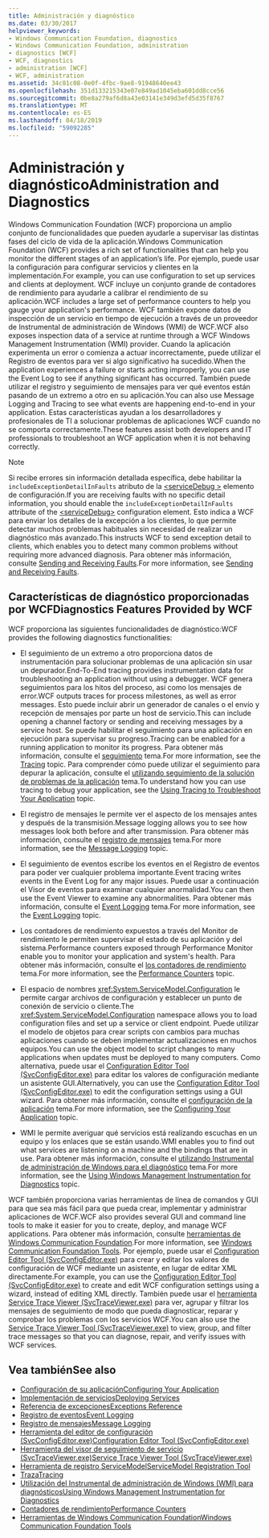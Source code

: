 ```yaml
---
title: Administración y diagnóstico
ms.date: 03/30/2017
helpviewer_keywords:
- Windows Communication Foundation, diagnostics
- Windows Communication Foundation, administration
- diagnostics [WCF]
- WCF, diagnostics
- administration [WCF]
- WCF, administration
ms.assetid: 34c81c08-0e0f-4fbc-9ae8-91948640ee43
ms.openlocfilehash: 351d133215343e07e849ad1045eba601dd8cce56
ms.sourcegitcommit: 0be8a279af6d8a43e03141e349d3efd5d35f8767
ms.translationtype: MT
ms.contentlocale: es-ES
ms.lasthandoff: 04/18/2019
ms.locfileid: "59092285"
---
```

# <a name="administration-and-diagnostics"></a><span data-ttu-id="02c2c-102">Administración y diagnóstico</span><span class="sxs-lookup"><span data-stu-id="02c2c-102">Administration and Diagnostics</span></span>
<span data-ttu-id="02c2c-103">Windows Communication Foundation (WCF) proporciona un amplio conjunto de funcionalidades que pueden ayudarle a supervisar las distintas fases del ciclo de vida de la aplicación.</span><span class="sxs-lookup"><span data-stu-id="02c2c-103">Windows Communication Foundation (WCF) provides a rich set of functionalities that can help you monitor the different stages of an application’s life.</span></span> <span data-ttu-id="02c2c-104">Por ejemplo, puede usar la configuración para configurar servicios y clientes en la implementación.</span><span class="sxs-lookup"><span data-stu-id="02c2c-104">For example, you can use configuration to set up services and clients at deployment.</span></span> <span data-ttu-id="02c2c-105">WCF incluye un conjunto grande de contadores de rendimiento para ayudarle a calibrar el rendimiento de su aplicación.</span><span class="sxs-lookup"><span data-stu-id="02c2c-105">WCF includes a large set of performance counters to help you gauge your application's performance.</span></span> <span data-ttu-id="02c2c-106">WCF también expone datos de inspección de un servicio en tiempo de ejecución a través de un proveedor de Instrumental de administración de Windows (WMI) de WCF.</span><span class="sxs-lookup"><span data-stu-id="02c2c-106">WCF also exposes inspection data of a service at runtime through a WCF Windows Management Instrumentation (WMI) provider.</span></span> <span data-ttu-id="02c2c-107">Cuando la aplicación experimenta un error o comienza a actuar incorrectamente, puede utilizar el Registro de eventos para ver si algo significativo ha sucedido.</span><span class="sxs-lookup"><span data-stu-id="02c2c-107">When the application experiences a failure or starts acting improperly, you can use the Event Log to see if anything significant has occurred.</span></span> <span data-ttu-id="02c2c-108">También puede utilizar el registro y seguimiento de mensajes para ver qué eventos están pasando de un extremo a otro en su aplicación.</span><span class="sxs-lookup"><span data-stu-id="02c2c-108">You can also use Message Logging and Tracing to see what events are happening end-to-end in your application.</span></span> <span data-ttu-id="02c2c-109">Estas características ayudan a los desarrolladores y profesionales de TI a solucionar problemas de aplicaciones WCF cuando no se comporta correctamente.</span><span class="sxs-lookup"><span data-stu-id="02c2c-109">These features assist both developers and IT professionals to troubleshoot an WCF application when it is not behaving correctly.</span></span>  
  
> [!NOTE]
>  <span data-ttu-id="02c2c-110">Si recibe errores sin información detallada específica, debe habilitar la `includeExceptionDetailInFaults` atributo de la [ \<serviceDebug >](../../../../docs/framework/configure-apps/file-schema/wcf/servicedebug.md) elemento de configuración.</span><span class="sxs-lookup"><span data-stu-id="02c2c-110">If you are receiving faults with no specific detail information, you should enable the `includeExceptionDetailInFaults` attribute of the [\<serviceDebug>](../../../../docs/framework/configure-apps/file-schema/wcf/servicedebug.md) configuration element.</span></span> <span data-ttu-id="02c2c-111">Esto indica a WCF para enviar los detalles de la excepción a los clientes, lo que permite detectar muchos problemas habituales sin necesidad de realizar un diagnóstico más avanzado.</span><span class="sxs-lookup"><span data-stu-id="02c2c-111">This instructs WCF to send exception detail to clients, which enables you to detect many common problems without requiring more advanced diagnosis.</span></span> <span data-ttu-id="02c2c-112">Para obtener más información, consulte [Sending and Receiving Faults](../../../../docs/framework/wcf/sending-and-receiving-faults.md).</span><span class="sxs-lookup"><span data-stu-id="02c2c-112">For more information, see [Sending and Receiving Faults](../../../../docs/framework/wcf/sending-and-receiving-faults.md).</span></span>  
  
## <a name="diagnostics-features-provided-by-wcf"></a><span data-ttu-id="02c2c-113">Características de diagnóstico proporcionadas por WCF</span><span class="sxs-lookup"><span data-stu-id="02c2c-113">Diagnostics Features Provided by WCF</span></span>  
 <span data-ttu-id="02c2c-114">WCF proporciona las siguientes funcionalidades de diagnóstico:</span><span class="sxs-lookup"><span data-stu-id="02c2c-114">WCF provides the following diagnostics functionalities:</span></span>  
  
-   <span data-ttu-id="02c2c-115">El seguimiento de un extremo a otro proporciona datos de instrumentación para solucionar problemas de una aplicación sin usar un depurador.</span><span class="sxs-lookup"><span data-stu-id="02c2c-115">End-To-End tracing provides instrumentation data for troubleshooting an application without using a debugger.</span></span> <span data-ttu-id="02c2c-116">WCF genera seguimientos para los hitos del proceso, así como los mensajes de error.</span><span class="sxs-lookup"><span data-stu-id="02c2c-116">WCF outputs traces for process milestones, as well as error messages.</span></span> <span data-ttu-id="02c2c-117">Esto puede incluir abrir un generador de canales o el envío y recepción de mensajes por parte un host de servicio.</span><span class="sxs-lookup"><span data-stu-id="02c2c-117">This can include opening a channel factory or sending and receiving messages by a service host.</span></span> <span data-ttu-id="02c2c-118">Se puede habilitar el seguimiento para una aplicación en ejecución para supervisar su progreso.</span><span class="sxs-lookup"><span data-stu-id="02c2c-118">Tracing can be enabled for a running application to monitor its progress.</span></span> <span data-ttu-id="02c2c-119">Para obtener más información, consulte el [seguimiento](../../../../docs/framework/wcf/diagnostics/tracing/index.md) tema.</span><span class="sxs-lookup"><span data-stu-id="02c2c-119">For more information, see the [Tracing](../../../../docs/framework/wcf/diagnostics/tracing/index.md) topic.</span></span> <span data-ttu-id="02c2c-120">Para comprender cómo puede utilizar el seguimiento para depurar la aplicación, consulte el [utilizando seguimiento de la solución de problemas de la aplicación](../../../../docs/framework/wcf/diagnostics/tracing/using-tracing-to-troubleshoot-your-application.md) tema.</span><span class="sxs-lookup"><span data-stu-id="02c2c-120">To understand how you can use tracing to debug your application, see the [Using Tracing to Troubleshoot Your Application](../../../../docs/framework/wcf/diagnostics/tracing/using-tracing-to-troubleshoot-your-application.md) topic.</span></span>  
  
-   <span data-ttu-id="02c2c-121">El registro de mensajes le permite ver el aspecto de los mensajes antes y después de la transmisión.</span><span class="sxs-lookup"><span data-stu-id="02c2c-121">Message logging allows you to see how messages look both before and after transmission.</span></span> <span data-ttu-id="02c2c-122">Para obtener más información, consulte el [registro de mensajes](../../../../docs/framework/wcf/diagnostics/message-logging.md) tema.</span><span class="sxs-lookup"><span data-stu-id="02c2c-122">For more information, see the [Message Logging](../../../../docs/framework/wcf/diagnostics/message-logging.md) topic.</span></span>  
  
-   <span data-ttu-id="02c2c-123">El seguimiento de eventos escribe los eventos en el Registro de eventos para poder ver cualquier problema importante.</span><span class="sxs-lookup"><span data-stu-id="02c2c-123">Event tracing writes events in the Event Log for any major issues.</span></span> <span data-ttu-id="02c2c-124">Puede usar a continuación el Visor de eventos para examinar cualquier anormalidad.</span><span class="sxs-lookup"><span data-stu-id="02c2c-124">You can then use the Event Viewer to examine any abnormalities.</span></span> <span data-ttu-id="02c2c-125">Para obtener más información, consulte el [Event Logging](../../../../docs/framework/wcf/diagnostics/event-logging/index.md) tema.</span><span class="sxs-lookup"><span data-stu-id="02c2c-125">For more information, see the [Event Logging](../../../../docs/framework/wcf/diagnostics/event-logging/index.md) topic.</span></span>  
  
-   <span data-ttu-id="02c2c-126">Los contadores de rendimiento expuestos a través del Monitor de rendimiento le permiten supervisar el estado de su aplicación y del sistema.</span><span class="sxs-lookup"><span data-stu-id="02c2c-126">Performance counters exposed through Performance Monitor enable you to monitor your application and system's health.</span></span> <span data-ttu-id="02c2c-127">Para obtener más información, consulte el [los contadores de rendimiento](../../../../docs/framework/wcf/diagnostics/performance-counters/index.md) tema.</span><span class="sxs-lookup"><span data-stu-id="02c2c-127">For more information, see the [Performance Counters](../../../../docs/framework/wcf/diagnostics/performance-counters/index.md) topic.</span></span>  
  
-   <span data-ttu-id="02c2c-128">El espacio de nombres <xref:System.ServiceModel.Configuration> le permite cargar archivos de configuración y establecer un punto de conexión de servicio o cliente.</span><span class="sxs-lookup"><span data-stu-id="02c2c-128">The <xref:System.ServiceModel.Configuration> namespace allows you to load configuration files and set up a service or client endpoint.</span></span> <span data-ttu-id="02c2c-129">Puede utilizar el modelo de objetos para crear scripts con cambios para muchas aplicaciones cuando se deben implementar actualizaciones en muchos equipos.</span><span class="sxs-lookup"><span data-stu-id="02c2c-129">You can use the object model to script changes to many applications when updates must be deployed to many computers.</span></span> <span data-ttu-id="02c2c-130">Como alternativa, puede usar el [Configuration Editor Tool (SvcConfigEditor.exe)](../../../../docs/framework/wcf/configuration-editor-tool-svcconfigeditor-exe.md) para editar los valores de configuración mediante un asistente GUI.</span><span class="sxs-lookup"><span data-stu-id="02c2c-130">Alternatively, you can use the [Configuration Editor Tool (SvcConfigEditor.exe)](../../../../docs/framework/wcf/configuration-editor-tool-svcconfigeditor-exe.md) to edit the configuration settings using a GUI wizard.</span></span> <span data-ttu-id="02c2c-131">Para obtener más información, consulte el [configuración de la aplicación](../../../../docs/framework/wcf/diagnostics/configuring-your-application.md) tema.</span><span class="sxs-lookup"><span data-stu-id="02c2c-131">For more information, see the [Configuring Your Application](../../../../docs/framework/wcf/diagnostics/configuring-your-application.md) topic.</span></span>  
  
-   <span data-ttu-id="02c2c-132">WMI le permite averiguar qué servicios está realizando escuchas en un equipo y los enlaces que se están usando.</span><span class="sxs-lookup"><span data-stu-id="02c2c-132">WMI enables you to find out what services are listening on a machine and the bindings that are in use.</span></span> <span data-ttu-id="02c2c-133">Para obtener más información, consulte el [utilizando Instrumental de administración de Windows para el diagnóstico](../../../../docs/framework/wcf/diagnostics/wmi/index.md) tema.</span><span class="sxs-lookup"><span data-stu-id="02c2c-133">For more information, see the [Using Windows Management Instrumentation for Diagnostics](../../../../docs/framework/wcf/diagnostics/wmi/index.md) topic.</span></span>  
  
 <span data-ttu-id="02c2c-134">WCF también proporciona varias herramientas de línea de comandos y GUI para que sea más fácil para que pueda crear, implementar y administrar aplicaciones de WCF.</span><span class="sxs-lookup"><span data-stu-id="02c2c-134">WCF also provides several GUI and command line tools to make it easier for you to create, deploy, and manage WCF applications.</span></span> <span data-ttu-id="02c2c-135">Para obtener más información, consulte [herramientas de Windows Communication Foundation](../../../../docs/framework/wcf/tools.md).</span><span class="sxs-lookup"><span data-stu-id="02c2c-135">For more information, see [Windows Communication Foundation Tools](../../../../docs/framework/wcf/tools.md).</span></span> <span data-ttu-id="02c2c-136">Por ejemplo, puede usar el [Configuration Editor Tool (SvcConfigEditor.exe)](../../../../docs/framework/wcf/configuration-editor-tool-svcconfigeditor-exe.md) para crear y editar los valores de configuración de WCF mediante un asistente, en lugar de editar XML directamente.</span><span class="sxs-lookup"><span data-stu-id="02c2c-136">For example, you can use the [Configuration Editor Tool (SvcConfigEditor.exe)](../../../../docs/framework/wcf/configuration-editor-tool-svcconfigeditor-exe.md) to create and edit WCF configuration settings using a wizard, instead of editing XML directly.</span></span> <span data-ttu-id="02c2c-137">También puede usar el [herramienta Service Trace Viewer (SvcTraceViewer.exe)](../../../../docs/framework/wcf/service-trace-viewer-tool-svctraceviewer-exe.md) para ver, agrupar y filtrar los mensajes de seguimiento de modo que pueda diagnosticar, reparar y comprobar los problemas con los servicios WCF.</span><span class="sxs-lookup"><span data-stu-id="02c2c-137">You can also use the [Service Trace Viewer Tool (SvcTraceViewer.exe)](../../../../docs/framework/wcf/service-trace-viewer-tool-svctraceviewer-exe.md) to view, group, and filter trace messages so that you can diagnose, repair, and verify issues with WCF services.</span></span>  
  
## <a name="see-also"></a><span data-ttu-id="02c2c-138">Vea también</span><span class="sxs-lookup"><span data-stu-id="02c2c-138">See also</span></span>

- [<span data-ttu-id="02c2c-139">Configuración de su aplicación</span><span class="sxs-lookup"><span data-stu-id="02c2c-139">Configuring Your Application</span></span>](../../../../docs/framework/wcf/diagnostics/configuring-your-application.md)
- [<span data-ttu-id="02c2c-140">Implementación de servicios</span><span class="sxs-lookup"><span data-stu-id="02c2c-140">Deploying Services</span></span>](../../../../docs/framework/wcf/diagnostics/deploying-services.md)
- [<span data-ttu-id="02c2c-141">Referencia de excepciones</span><span class="sxs-lookup"><span data-stu-id="02c2c-141">Exceptions Reference</span></span>](../../../../docs/framework/wcf/diagnostics/exceptions-reference/index.md)
- [<span data-ttu-id="02c2c-142">Registro de eventos</span><span class="sxs-lookup"><span data-stu-id="02c2c-142">Event Logging</span></span>](../../../../docs/framework/wcf/diagnostics/event-logging/index.md)
- [<span data-ttu-id="02c2c-143">Registro de mensajes</span><span class="sxs-lookup"><span data-stu-id="02c2c-143">Message Logging</span></span>](../../../../docs/framework/wcf/diagnostics/message-logging.md)
- [<span data-ttu-id="02c2c-144">Herramienta del editor de configuración (SvcConfigEditor.exe)</span><span class="sxs-lookup"><span data-stu-id="02c2c-144">Configuration Editor Tool (SvcConfigEditor.exe)</span></span>](../../../../docs/framework/wcf/configuration-editor-tool-svcconfigeditor-exe.md)
- [<span data-ttu-id="02c2c-145">Herramienta del visor de seguimiento de servicio (SvcTraceViewer.exe)</span><span class="sxs-lookup"><span data-stu-id="02c2c-145">Service Trace Viewer Tool (SvcTraceViewer.exe)</span></span>](../../../../docs/framework/wcf/service-trace-viewer-tool-svctraceviewer-exe.md)
- [<span data-ttu-id="02c2c-146">Herramienta de registro ServiceModel</span><span class="sxs-lookup"><span data-stu-id="02c2c-146">ServiceModel Registration Tool</span></span>](../../../../docs/framework/wcf/diagnostics/servicemodel-registration-tool.md)
- [<span data-ttu-id="02c2c-147">Traza</span><span class="sxs-lookup"><span data-stu-id="02c2c-147">Tracing</span></span>](../../../../docs/framework/wcf/diagnostics/tracing/index.md)
- [<span data-ttu-id="02c2c-148">Utilización del Instrumental de administración de Windows (WMI) para diagnósticos</span><span class="sxs-lookup"><span data-stu-id="02c2c-148">Using Windows Management Instrumentation for Diagnostics</span></span>](../../../../docs/framework/wcf/diagnostics/wmi/index.md)
- [<span data-ttu-id="02c2c-149">Contadores de rendimiento</span><span class="sxs-lookup"><span data-stu-id="02c2c-149">Performance Counters</span></span>](../../../../docs/framework/wcf/diagnostics/performance-counters/index.md)
- [<span data-ttu-id="02c2c-150">Herramientas de Windows Communication Foundation</span><span class="sxs-lookup"><span data-stu-id="02c2c-150">Windows Communication Foundation Tools</span></span>](../../../../docs/framework/wcf/tools.md)

